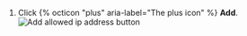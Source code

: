 1. Click {% octicon "plus" aria-label="The plus icon" %} **Add**.
   ![Add allowed ip address button](/assets/images/help/security/new-allowlist-entry-button.png)
